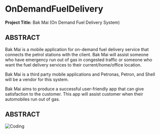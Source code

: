 # OnDemandFuelDelivery

**Project Title:** Bak Mai (On Demand Fuel Delivery System)

##  ABSTRACT 

Bak Mai is a mobile application for on-demand fuel delivery service that connects the petrol stations with the client. Bak Mai will assist someone who have emergency run out of gas in congested traffic or someone who want the fuel delivery services to their current/home/office location. 

Bak Mai is a third party mobile applications and Petronas, Petron, and Shell will be a vendor for this system.

Bak Mai aims to produce a successful user-friendly app that can give satisfaction to the customer. This app will assist customer when their automobiles run out of gas. 


##  ABSTRACT 

![Coding](https://github.com/azriawi/Artificial-Intelligence-Project/blob/main/Image/AI%20COVER.png)
